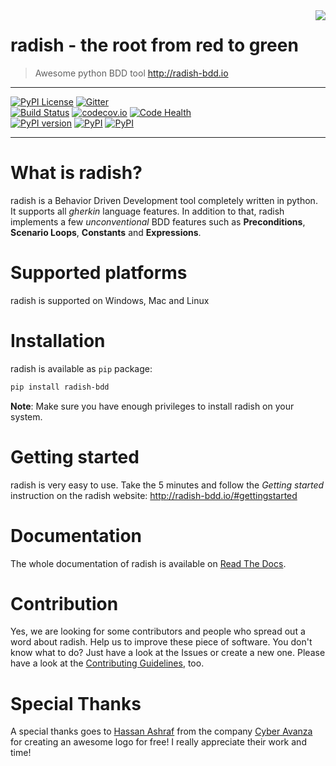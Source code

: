 <img align="right" src="https://raw.githubusercontent.com/radish-bdd/radish/master/artwork/radish-bdd-logo-trans-bg.png">

# radish - the root from red to green
> Awesome python BDD tool http://radish-bdd.io

***

[![PyPI License](https://img.shields.io/pypi/l/radish-bdd.svg)](https://github.com/radish-bdd/radish/blob/master/LICENSE)
[![Gitter](https://badges.gitter.im/radish-bdd/radish.svg)](https://gitter.im/radish-bdd/radish?utm_source=badge&utm_medium=badge&utm_campaign=pr-badge)
<br>
[![Build Status](https://travis-ci.org/radish-bdd/radish.svg?branch=master)](https://travis-ci.org/radish-bdd/radish)
[![codecov.io](https://codecov.io/github/radish-bdd/radish/coverage.svg?branch=master)](https://codecov.io/github/radish-bdd/radish?branch=master)
[![Code Health](https://landscape.io/github/radish-bdd/radish/master/landscape.svg?style=flat)](https://landscape.io/github/radish-bdd/radish/master)
<br>
[![PyPI version](https://badge.fury.io/py/radish-bdd.svg)](https://badge.fury.io/py/radish-bdd)
[![PyPI](https://img.shields.io/pypi/pyversions/radish-bdd.svg)](https://pypi.python.org/pypi/radish-bdd)
[![PyPI](https://img.shields.io/pypi/wheel/radish-bdd.svg)](https://pypi.python.org/pypi/radish-bdd)

***

# What is radish?

radish is a Behavior Driven Development tool completely written in python. It supports all *gherkin* language features. In addition to that, radish implements a few *unconventional* BDD features such as **Preconditions**, **Scenario Loops**, **Constants** and **Expressions**.

# Supported platforms

radish is supported on Windows, Mac and Linux

# Installation

radish is available as `pip` package:

```bash
pip install radish-bdd
```
**Note**: Make sure you have enough privileges to install radish on your system.

# Getting started

radish is very easy to use. Take the 5 minutes and follow the *Getting started* instruction on the radish website: http://radish-bdd.io/#gettingstarted

# Documentation

The whole documentation of radish is available on [Read The Docs](http://radish.readthedocs.org).

# Contribution

Yes, we are looking for some contributors and people who spread out a word about radish. Help us to improve these piece of software. You don't know what to do?
Just have a look at the Issues or create a new one.
Please have a look at the [Contributing Guidelines](https://github.com/radish-bdd/radish/blob/master/CONTRIBUTING.md), too.

# Special Thanks

A special thanks goes to [Hassan Ashraf](mailto:info@cyberavanza.com) from the company [Cyber Avanza](http://www.cyberavanza.com) for creating an awesome logo for free! I really appreciate their work and time!
